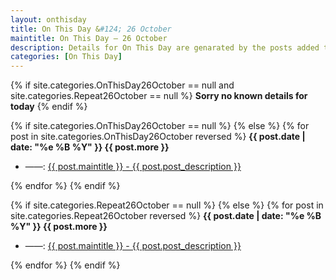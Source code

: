 ```yaml
---
layout: onthisday
title: On This Day &#124; 26 October
maintitle: On This Day — 26 October
description: Details for On This Day are genarated by the posts added to the website so the content is subject to changes/updates over time.
categories: [On This Day]
---
```


{% if site.categories.OnThisDay26October == null and site.categories.Repeat26October == null %}
<strong>Sorry no known details for today</strong>
{% endif %}

{% if site.categories.OnThisDay26October == null %}
{% else %}
{% for post in site.categories.OnThisDay26October reversed %}
<strong>{{ post.date | date: "%e %B %Y" }} {{ post.more }}</strong>
<ul>
<li> ——: <a href="{{ post.url }}">{{ post.maintitle }} - {{ post.post_description }}</a></li>
</ul>
{% endfor %}
{% endif %}

{% if site.categories.Repeat26October == null %}
{% else %}
{% for post in site.categories.Repeat26October reversed %}
<strong>{{ post.date | date: "%e %B %Y" }} {{ post.more }}</strong>
<ul>
<li> ——: <a href="{{ post.url }}">{{ post.maintitle }} - {{ post.post_description }}</a></li>
</ul>
{% endfor %}
{% endif %}
